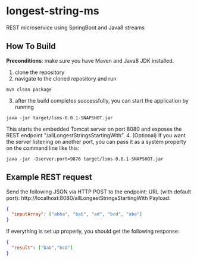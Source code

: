 # longest-string-ms
REST microservice using SpringBoot and Java8 streams

## How To Build
**Preconditions**: make sure you have Maven and Java8 JDK installed.
1. clone the repository
2. navigate to the cloned repository and run 
~~~
mvn clean package
~~~
3. after the build completes successfully, you can start the application by running
~~~
java -jar target/lsms-0.0.1-SNAPSHOT.jar
~~~
This starts the embedded Tomcat server on port 8080 and exposes the REST endpoint "/allLongestStringsStartingWith".
4. (Optional) If you want the server listening on another port, you can pass it as a system property on the command line like this: 
~~~
java -jar -Dserver.port=9876 target/lsms-0.0.1-SNAPSHOT.jar
~~~

## Example REST request
Send the following JSON via HTTP POST to the endpoint: 
URL (with default port): http://localhost:8080/allLongestStringsStartingWith
Payload: 
~~~ json
{
  "inputArray": ["abba", "bab", "ad", "bcd", "aba"]
}
~~~

If everything is set up properly, you should get the following response: 
~~~ json
{
  "result": ["bab","bcd"]
}
~~~

